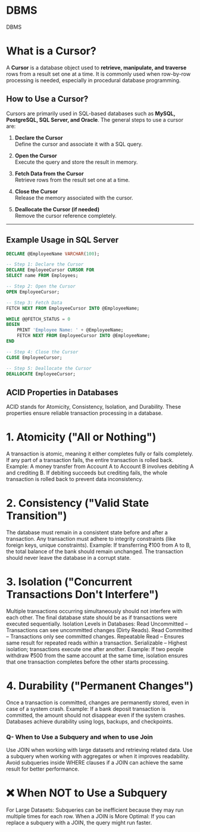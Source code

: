 # DBMS
DBMS
# What is a Cursor?  

A **Cursor** is a database object used to **retrieve, manipulate, and traverse** rows from a result set one at a time. It is commonly used when row-by-row processing is needed, especially in procedural database programming.  

## How to Use a Cursor?  

Cursors are primarily used in SQL-based databases such as **MySQL, PostgreSQL, SQL Server, and Oracle**. The general steps to use a cursor are:  

1. **Declare the Cursor**  
   Define the cursor and associate it with a SQL query.  

2. **Open the Cursor**  
   Execute the query and store the result in memory.  

3. **Fetch Data from the Cursor**  
   Retrieve rows from the result set one at a time.  

4. **Close the Cursor**  
   Release the memory associated with the cursor.  

5. **Deallocate the Cursor (if needed)**  
   Remove the cursor reference completely.  

---

## Example Usage in SQL Server  

```sql
DECLARE @EmployeeName VARCHAR(100);

-- Step 1: Declare the Cursor
DECLARE EmployeeCursor CURSOR FOR  
SELECT name FROM Employees;

-- Step 2: Open the Cursor
OPEN EmployeeCursor;

-- Step 3: Fetch Data
FETCH NEXT FROM EmployeeCursor INTO @EmployeeName;

WHILE @@FETCH_STATUS = 0  
BEGIN  
    PRINT 'Employee Name: ' + @EmployeeName;  
    FETCH NEXT FROM EmployeeCursor INTO @EmployeeName;  
END  

-- Step 4: Close the Cursor
CLOSE EmployeeCursor;  

-- Step 5: Deallocate the Cursor
DEALLOCATE EmployeeCursor;

```
## ACID Properties in Databases
ACID stands for Atomicity, Consistency, Isolation, and Durability. These properties ensure reliable transaction processing in a database.

# 1. Atomicity ("All or Nothing")
A transaction is atomic, meaning it either completes fully or fails completely.
If any part of a transaction fails, the entire transaction is rolled back.
Example:
A money transfer from Account A to Account B involves debiting A and crediting B.
If debiting succeeds but crediting fails, the whole transaction is rolled back to prevent data inconsistency.
# 2. Consistency ("Valid State Transition")
The database must remain in a consistent state before and after a transaction.
Any transaction must adhere to integrity constraints (like foreign keys, unique constraints).
Example:
If transferring ₹100 from A to B, the total balance of the bank should remain unchanged.
The transaction should never leave the database in a corrupt state.
# 3. Isolation ("Concurrent Transactions Don't Interfere")
Multiple transactions occurring simultaneously should not interfere with each other.
The final database state should be as if transactions were executed sequentially.
Isolation Levels in Databases:
Read Uncommitted – Transactions can see uncommitted changes (Dirty Reads).
Read Committed – Transactions only see committed changes.
Repeatable Read – Ensures same result for repeated reads within a transaction.
Serializable – Highest isolation; transactions execute one after another.
Example:
If two people withdraw ₹500 from the same account at the same time, isolation ensures that one transaction completes before the other starts processing.
# 4. Durability ("Permanent Changes")
Once a transaction is committed, changes are permanently stored, even in case of a system crash.
Example:
If a bank deposit transaction is committed, the amount should not disappear even if the system crashes.
Databases achieve durability using logs, backups, and checkpoints.

### Q- When to Use a Subquery and when to use Join
Use JOIN when working with large datasets and retrieving related data.
Use a subquery when working with aggregates or when it improves readability.
Avoid subqueries inside WHERE clauses if a JOIN can achieve the same result for better performance.

# ❌ When NOT to Use a Subquery
For Large Datasets: Subqueries can be inefficient because they may run multiple times for each row.
When a JOIN is More Optimal: If you can replace a subquery with a JOIN, the query might run faster.

